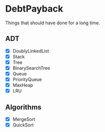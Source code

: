 # DebtPayback
Things that should have done for a long time.


## ADT
- [X] DoublyLinkedList
- [X] Stack
- [X] Tree
- [X] BinarySearchTree
- [X] Queue
- [X] PriorityQueue
- [X] MaxHeap
- [X] LRU

## Algorithms
- [X] MergeSort
- [X] QuickSort
